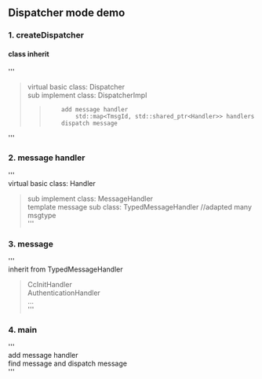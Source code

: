## Dispatcher mode demo
### 1. createDispatcher
#### class inherit
'''  
> virtual basic class: Dispatcher  
>     sub implement class:  DispatcherImpl  
>>         add message handler  
>>             std::map<TmsgId, std::shared_ptr<Handler>> handlers  
>>         dispatch message  

'''

### 2. message handler
'''  
virtual basic class: Handler  
>    sub implement class: MessageHandler  
>        template message sub class: TypedMessageHandler //adapted many msgtype  
'''

### 3. message 
'''  
inherit from TypedMessageHandler  
>    CcInitHandler  
>    AuthenticationHandler  
>    ...  
'''

### 4. main
'''  
add message handler  
find message and dispatch message  
'''
